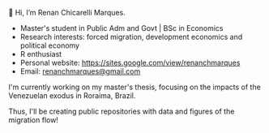 👋 Hi, I’m Renan Chicarelli Marques.

- Master's student in Public Adm and Govt | BSc in Economics 
- Research interests: forced migration, development economics and political economy
- R enthusiast
- Personal website: https://sites.google.com/view/renanchmarques
- Email: renanchmarques@gmail.com

I'm currently working on my master's thesis, focusing on the impacts of the Venezuelan exodus in Roraima, Brazil. 

Thus, I'll be creating public repositories with data and figures of the migration flow! 
